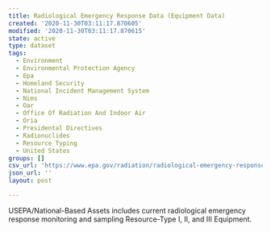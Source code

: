 ```yaml
---
title: Radiological Emergency Response Data (Equipment Data)
created: '2020-11-30T03:11:17.870605'
modified: '2020-11-30T03:11:17.870615'
state: active
type: dataset
tags:
  - Environment
  - Environmental Protection Agency
  - Epa
  - Homeland Security
  - National Incident Management System
  - Nims
  - Oar
  - Office Of Radiation And Indoor Air
  - Oria
  - Presidental Directives
  - Radionuclides
  - Resource Typing
  - United States
groups: []
csv_url: 'https://www.epa.gov/radiation/radiological-emergency-response'
json_url: ''
layout: post

---
```

USEPA/National-Based Assets includes current radiological emergency response monitoring and sampling Resource-Type I, II, and III Equipment.
